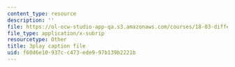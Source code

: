 ```yaml
---
content_type: resource
description: ''
file: https://ol-ocw-studio-app-qa.s3.amazonaws.com/courses/18-03-differential-equations-spring-2010/f60d6e10937cc473ede997b139b2221b_YQ7HEE8-OfA.srt
file_type: application/x-subrip
resourcetype: Other
title: 3play caption file
uid: f60d6e10-937c-c473-ede9-97b139b2221b
---
```


